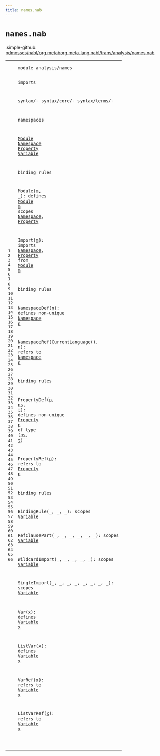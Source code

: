 ```yaml
---
title: names.nab
---
```


# `names.nab`

:simple-github: [pdmosses/nabl/org.metaborg.meta.lang.nabl/trans/analysis/names.nab]

[pdmosses/nabl/org.metaborg.meta.lang.nabl/trans/analysis/names.nab]: https://github.com/pdmosses/nabl/blob/master/org.metaborg.meta.lang.nabl/trans/analysis/names.nab "The source file on GitHub"

<div class="nab"><table class="highlighttable"><tbody><tr><td class="linenos"><div class="linenodiv"><pre><span></span>1
2
3
4
5
6
7
8
9
10
11
12
13
14
15
16
17
18
19
20
21
22
23
24
25
26
27
28
29
30
31
32
33
34
35
36
37
38
39
40
41
42
43
44
45
46
47
48
49
50
51
52
53
54
55
56
57
58
59
60
61
62
63
64
65
66
</pre></div></td>
<td class="code"><pre><code><span class="keyword">module</span> <span id="analysis/names_7_21" title="Not referenced locally, nor via imports">analysis/names</span>

<span class="keyword">imports</span> 

  syntax/-
  syntax/core/-
  syntax/terms/-

<span class="keyword">namespaces</span>
 
  <span class="cons_NamespaceDef"><a href="#Module_275_281" id="Module_93_99" title="Referenced at line 23">Module</a></span>
  <span class="cons_NamespaceDef"><a href="#Namespace_413_422" id="Namespace_102_111" title="Referenced at line 31">Namespace</a></span>
  <span class="cons_NamespaceDef"><a href="#Property_558_566" id="Property_114_122" title="Referenced at line 39">Property</a></span>
  <span class="cons_NamespaceDef"><a href="#Variable_967_975" id="Variable_125_133" title="Referenced at line 65">Variable</a></span>

<span class="keyword">binding rules</span>

  Module(<a href="#m_186_187" id="m_159_160" title="Referenced at line 19">m</a>, _): 
    <span class="keyword">defines</span> <span class="cons_NamespaceRef"><a href="#Module_93_99" id="Module_179_185" title="Defined at line 11">Module</a></span> <a href="#m_159_160" id="m_186_187" title="Defined at line 18">m</a>
    <span class="keyword">scopes</span> <span class="cons_NamespaceRef"><a href="#Namespace_102_111" id="Namespace_199_208" title="Defined at line 12">Namespace</a></span>, <span class="cons_NamespaceRef"><a href="#Property_114_122" id="Property_210_218" title="Defined at line 13">Property</a></span>
    
  Import(<a href="#m_282_283" id="m_233_234" title="Referenced at line 23">m</a>): 
    <span class="keyword">imports</span> <span class="cons_NamespaceRef"><a href="#Namespace_102_111" id="Namespace_250_259" title="Defined at line 12">Namespace</a></span>, <span class="cons_NamespaceRef"><a href="#Property_114_122" id="Property_261_269" title="Defined at line 13">Property</a></span> <span class="keyword">from</span> <span class="cons_NamespaceRef"><a href="#Module_93_99" id="Module_275_281" title="Defined at line 11">Module</a></span> <a href="#m_233_234" id="m_282_283" title="Defined at line 22">m</a>
  
<span class="keyword">binding rules</span>

  NamespaceDef(<a href="#n_355_356" id="n_317_318" title="Referenced at line 28">n</a>): 
    <span class="keyword">defines non-unique</span> <span class="cons_NamespaceRef"><a href="#Namespace_102_111" id="Namespace_345_354" title="Defined at line 12">Namespace</a></span> <a href="#n_317_318" id="n_355_356" title="Defined at line 27">n</a>
  
  NamespaceRef(CurrentLanguage(), <a href="#n_423_424" id="n_394_395" title="Referenced at line 31">n</a>): 
    <span class="keyword">refers to</span> <span class="cons_NamespaceRef"><a href="#Namespace_102_111" id="Namespace_413_422" title="Defined at line 12">Namespace</a></span> <a href="#n_394_395" id="n_423_424" title="Defined at line 30">n</a>
     
<span class="keyword">binding rules</span>

  PropertyDef(<a href="#p_504_505" id="p_460_461" title="Referenced at line 36">p</a>, <a href="#ns_515_517" id="ns_463_465" title="Referenced at line 36">ns</a>, <a href="#t_519_520" id="t_467_468" title="Referenced at line 36">t</a>): 
    <span class="keyword">defines non-unique</span> <span class="cons_NamespaceRef"><a href="#Property_114_122" id="Property_495_503" title="Defined at line 13">Property</a></span> <a href="#p_460_461" id="p_504_505" title="Defined at line 35">p</a> <span class="keyword">of</span> <span class="cons_TypeProp">type</span> (<a href="#ns_463_465" id="ns_515_517" title="Defined at line 35">ns</a>, <a href="#t_467_468" id="t_519_520" title="Defined at line 35">t</a>)
  
  PropertyRef(<a href="#p_567_568" id="p_539_540" title="Referenced at line 39">p</a>): 
    <span class="keyword">refers to</span> <span class="cons_NamespaceRef"><a href="#Property_114_122" id="Property_558_566" title="Defined at line 13">Property</a></span> <a href="#p_539_540" id="p_567_568" title="Defined at line 38">p</a>

<span class="keyword">binding rules</span>

  BindingRule(_, _, _):
    <span class="keyword">scopes</span> <span class="cons_NamespaceRef"><a href="#Variable_125_133" id="Variable_620_628" title="Defined at line 14">Variable</a></span>
    
  RefClausePart(_, _, _, _, _, _):
    <span class="keyword">scopes</span> <span class="cons_NamespaceRef"><a href="#Variable_125_133" id="Variable_680_688" title="Defined at line 14">Variable</a></span>
  
  WildcardImport(_, _, _, _, _):
    <span class="keyword">scopes</span> <span class="cons_NamespaceRef"><a href="#Variable_125_133" id="Variable_736_744" title="Defined at line 14">Variable</a></span>
  
  SingleImport(_, _, _, _, _, _, _, _):
    <span class="keyword">scopes</span> <span class="cons_NamespaceRef"><a href="#Variable_125_133" id="Variable_799_807" title="Defined at line 14">Variable</a></span>
    
  Var(<a href="#x_844_845" id="x_819_820" title="Referenced at line 56">x</a>):
    <span class="keyword">defines</span> <span class="cons_NamespaceRef"><a href="#Variable_125_133" id="Variable_835_843" title="Defined at line 14">Variable</a></span> <a href="#x_819_820" id="x_844_845" title="Defined at line 55">x</a>
    
  ListVar(<a href="#x_886_887" id="x_861_862" title="Referenced at line 59">x</a>):
    <span class="keyword">defines</span> <span class="cons_NamespaceRef"><a href="#Variable_125_133" id="Variable_877_885" title="Defined at line 14">Variable</a></span> <a href="#x_861_862" id="x_886_887" title="Defined at line 58">x</a>
    
  VarRef(<a href="#x_929_930" id="x_902_903" title="Referenced at line 62">x</a>):
    <span class="keyword">refers to</span> <span class="cons_NamespaceRef"><a href="#Variable_125_133" id="Variable_920_928" title="Defined at line 14">Variable</a></span> <a href="#x_902_903" id="x_929_930" title="Defined at line 61">x</a>
    
  ListVarRef(<a href="#x_976_977" id="x_949_950" title="Referenced at line 65">x</a>):
    <span class="keyword">refers to</span> <span class="cons_NamespaceRef"><a href="#Variable_125_133" id="Variable_967_975" title="Defined at line 14">Variable</a></span> <a href="#x_949_950" id="x_976_977" title="Defined at line 64">x</a>
  
</code></pre></td></tr></tbody></table></div>